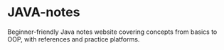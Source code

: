 # JAVA-notes
Beginner-friendly Java notes website covering concepts from basics to OOP, with references and practice platforms.
